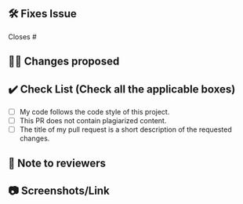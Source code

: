 <!-- Remove this section if not applicable -->

## 🛠️ Fixes Issue

Closes #
<!-- Example: Closes #31 -->

## 👨‍💻 Changes proposed

<!-- List all the proposed changes in your PR -->

## ✔️ Check List (Check all the applicable boxes) <!-- Follow the below conventions to check the box -->

<!-- Mark all the applicable boxes. To mark the box as done follow the following conventions -->
<!--
[x] - Correct; marked as done
[ ] - Not correct; marked as **not** done
-->

- [ ] My code follows the code style of this project.
- [ ] This PR does not contain plagiarized content.
- [ ] The title of my pull request is a short description of the requested changes.

## 📄 Note to reviewers

<!-- Add notes to reviewers if applicable -->

## 📷 Screenshots/Link